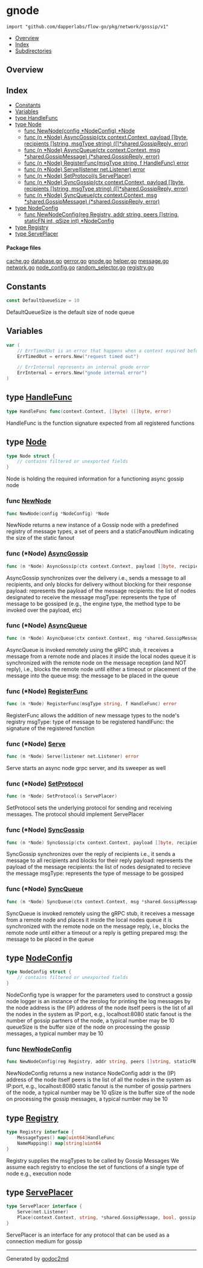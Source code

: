 

# gnode
`import "github.com/dapperlabs/flow-go/pkg/network/gossip/v1"`

* [Overview](#pkg-overview)
* [Index](#pkg-index)
* [Subdirectories](#pkg-subdirectories)

## <a name="pkg-overview">Overview</a>



## <a name="pkg-index">Index</a>
* [Constants](#pkg-constants)
* [Variables](#pkg-variables)
* [type HandleFunc](#HandleFunc)
* [type Node](#Node)
  * [func NewNode(config *NodeConfig) *Node](#NewNode)
  * [func (n *Node) AsyncGossip(ctx context.Context, payload []byte, recipients []string, msgType string) ([]*shared.GossipReply, error)](#Node.AsyncGossip)
  * [func (n *Node) AsyncQueue(ctx context.Context, msg *shared.GossipMessage) (*shared.GossipReply, error)](#Node.AsyncQueue)
  * [func (n *Node) RegisterFunc(msgType string, f HandleFunc) error](#Node.RegisterFunc)
  * [func (n *Node) Serve(listener net.Listener) error](#Node.Serve)
  * [func (n *Node) SetProtocol(s ServePlacer)](#Node.SetProtocol)
  * [func (n *Node) SyncGossip(ctx context.Context, payload []byte, recipients []string, msgType string) ([]*shared.GossipReply, error)](#Node.SyncGossip)
  * [func (n *Node) SyncQueue(ctx context.Context, msg *shared.GossipMessage) (*shared.GossipReply, error)](#Node.SyncQueue)
* [type NodeConfig](#NodeConfig)
  * [func NewNodeConfig(reg Registry, addr string, peers []string, staticFN int, qSize int) *NodeConfig](#NewNodeConfig)
* [type Registry](#Registry)
* [type ServePlacer](#ServePlacer)


#### <a name="pkg-files">Package files</a>
[cache.go](https://github.com/dapperlabs/flow-go/tree/master/pkg/network/gossip/v1/cache.go) [database.go](https://github.com/dapperlabs/flow-go/tree/master/pkg/network/gossip/v1/database.go) [gerror.go](https://github.com/dapperlabs/flow-go/tree/master/pkg/network/gossip/v1/gerror.go) [gnode.go](https://github.com/dapperlabs/flow-go/tree/master/pkg/network/gossip/v1/gnode.go) [helper.go](https://github.com/dapperlabs/flow-go/tree/master/pkg/network/gossip/v1/helper.go) [message.go](https://github.com/dapperlabs/flow-go/tree/master/pkg/network/gossip/v1/message.go) [network.go](https://github.com/dapperlabs/flow-go/tree/master/pkg/network/gossip/v1/network.go) [node_config.go](https://github.com/dapperlabs/flow-go/tree/master/pkg/network/gossip/v1/node_config.go) [random_selector.go](https://github.com/dapperlabs/flow-go/tree/master/pkg/network/gossip/v1/random_selector.go) [registry.go](https://github.com/dapperlabs/flow-go/tree/master/pkg/network/gossip/v1/registry.go)


## <a name="pkg-constants">Constants</a>
``` go
const DefaultQueueSize = 10
```
DefaultQueueSize is the default size of node queue


## <a name="pkg-variables">Variables</a>
``` go
var (
    // ErrTimedOut is an error that happens when a context expired before finishing a certain task
    ErrTimedOut = errors.New("request timed out")

    // ErrInternal represents an internal gnode error
    ErrInternal = errors.New("gnode internal error")
)
```



## <a name="HandleFunc">type</a> [HandleFunc](https://github.com/dapperlabs/flow-go/tree/master/pkg/network/gossip/v1/registry.go?s=262:323#L11)
``` go
type HandleFunc func(context.Context, []byte) ([]byte, error)
```
HandleFunc is the function signature expected from all registered functions










## <a name="Node">type</a> [Node](https://github.com/dapperlabs/flow-go/tree/master/pkg/network/gossip/v1/gnode.go?s=528:1036#L21)
``` go
type Node struct {
    // contains filtered or unexported fields
}

```
Node is holding the required information for a functioning async gossip node







### <a name="NewNode">func</a> [NewNode](https://github.com/dapperlabs/flow-go/tree/master/pkg/network/gossip/v1/gnode.go?s=1215:1253#L44)
``` go
func NewNode(config *NodeConfig) *Node
```
NewNode returns a new instance of a Gossip node with a predefined registry of message types, a set of peers
and a staticFanoutNum indicating the size of the static fanout





### <a name="Node.AsyncGossip">func</a> (\*Node) [AsyncGossip](https://github.com/dapperlabs/flow-go/tree/master/pkg/network/gossip/v1/gnode.go?s=9530:9661#L286)
``` go
func (n *Node) AsyncGossip(ctx context.Context, payload []byte, recipients []string, msgType string) ([]*shared.GossipReply, error)
```
AsyncGossip synchronizes over the delivery
i.e., sends a message to all recipients, and only blocks for delivery without blocking for their response
payload:    represents the payload of the message
recipients: the list of nodes designated to receive the message
msgType:    represents the type of message to be gossiped (e.g., the engine type, the method type to be invoked over the payload, etc)




### <a name="Node.AsyncQueue">func</a> (\*Node) [AsyncQueue](https://github.com/dapperlabs/flow-go/tree/master/pkg/network/gossip/v1/gnode.go?s=11414:11516#L340)
``` go
func (n *Node) AsyncQueue(ctx context.Context, msg *shared.GossipMessage) (*shared.GossipReply, error)
```
AsyncQueue is invoked remotely using the gRPC stub,
it receives a message from a remote node and places it inside the local nodes queue
it is synchronized with the remote node on the message reception (and NOT reply), i.e., blocks the remote node until either
a timeout or placement of the message into the queue
msg: the message to be placed in the queue




### <a name="Node.RegisterFunc">func</a> (\*Node) [RegisterFunc](https://github.com/dapperlabs/flow-go/tree/master/pkg/network/gossip/v1/gnode.go?s=16351:16414#L491)
``` go
func (n *Node) RegisterFunc(msgType string, f HandleFunc) error
```
RegisterFunc allows the addition of new message types to the node's registry
msgType:   type of message to be registered
handlFunc: the signature of the registered function




### <a name="Node.Serve">func</a> (\*Node) [Serve](https://github.com/dapperlabs/flow-go/tree/master/pkg/network/gossip/v1/gnode.go?s=15596:15645#L468)
``` go
func (n *Node) Serve(listener net.Listener) error
```
Serve starts an async node grpc server, and its sweeper as well




### <a name="Node.SetProtocol">func</a> (\*Node) [SetProtocol](https://github.com/dapperlabs/flow-go/tree/master/pkg/network/gossip/v1/gnode.go?s=1839:1880#L63)
``` go
func (n *Node) SetProtocol(s ServePlacer)
```
SetProtocol sets the underlying protocol for sending and receiving messages. The protocol should
implement ServePlacer




### <a name="Node.SyncGossip">func</a> (\*Node) [SyncGossip](https://github.com/dapperlabs/flow-go/tree/master/pkg/network/gossip/v1/gnode.go?s=6756:6886#L207)
``` go
func (n *Node) SyncGossip(ctx context.Context, payload []byte, recipients []string, msgType string) ([]*shared.GossipReply, error)
```
SyncGossip synchronizes over the reply of recipients
i.e., it sends a message to all recipients and blocks for their reply
payload:    represents the payload of the message
recipients: the list of nodes designated to recieve the message
msgType:    represents the type of message to be gossiped




### <a name="Node.SyncQueue">func</a> (\*Node) [SyncQueue](https://github.com/dapperlabs/flow-go/tree/master/pkg/network/gossip/v1/gnode.go?s=12956:13057#L388)
``` go
func (n *Node) SyncQueue(ctx context.Context, msg *shared.GossipMessage) (*shared.GossipReply, error)
```
SyncQueue is invoked remotely using the gRPC stub,
it receives a message from a remote node and places it inside the local nodes queue
it is synchronized with the remote node on the message reply, i.e., blocks the remote node until either
a timeout or a reply is getting prepared
msg: the message to be placed in the queue




## <a name="NodeConfig">type</a> [NodeConfig](https://github.com/dapperlabs/flow-go/tree/master/pkg/network/gossip/v1/node_config.go?s=722:914#L22)
``` go
type NodeConfig struct {
    // contains filtered or unexported fields
}

```
NodeConfig type is wrapper for the parameters used to construct a gossip node
logger is an instance of the zerolog for printing the log messages by the node
address is the (IP) address of the node itself
peers is the list of all the nodes in the system as IP:port, e.g., localhost:8080
static fanout is the number of gossip partners of the node, a typical number may be 10
queueSize is the buffer size of the node on processing the gossip messages, a typical number may be 10







### <a name="NewNodeConfig">func</a> [NewNodeConfig](https://github.com/dapperlabs/flow-go/tree/master/pkg/network/gossip/v1/node_config.go?s=1291:1389#L36)
``` go
func NewNodeConfig(reg Registry, addr string, peers []string, staticFN int, qSize int) *NodeConfig
```
NewNodeConfig returns a new instance NodeConfig
addr is the (IP) address of the node itself
peers is the list of all the nodes in the system as IP:port, e.g., localhost:8080
static fanout is the number of gossip partners of the node, a typical number may be 10
qSize is the buffer size of the node on processing the gossip messages, a typical number may be 10





## <a name="Registry">type</a> [Registry](https://github.com/dapperlabs/flow-go/tree/master/pkg/network/gossip/v1/registry.go?s=496:594#L15)
``` go
type Registry interface {
    MessageTypes() map[uint64]HandleFunc
    NameMapping() map[string]uint64
}
```
Registry supplies the msgTypes to be called by Gossip Messages
We assume each registry to enclose the set of functions of a single type of node e.g., execution node










## <a name="ServePlacer">type</a> [ServePlacer](https://github.com/dapperlabs/flow-go/tree/master/pkg/network/gossip/v1/network.go?s=275:429#L15)
``` go
type ServePlacer interface {
    Serve(net.Listener)
    Place(context.Context, string, *shared.GossipMessage, bool, gossip.Mode) (*shared.GossipReply, error)
}
```
ServePlacer is an interface for any protocol that can be used as a connection medium for gossip














- - -
Generated by [godoc2md](http://godoc.org/github.com/lanre-ade/godoc2md)
